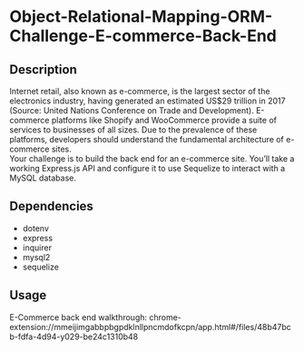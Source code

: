 # Object-Relational-Mapping-ORM-Challenge-E-commerce-Back-End

## Description
Internet retail, also known as e-commerce, is the largest sector of the electronics industry, having generated an estimated US$29 trillion in 2017 (Source: United Nations Conference on Trade and Development). E-commerce platforms like Shopify and WooCommerce provide a suite of services to businesses of all sizes. Due to the prevalence of these platforms, developers should understand the fundamental architecture of e-commerce sites. <br/>
Your challenge is to build the back end for an e-commerce site. You’ll take a working Express.js API and configure it to use Sequelize to interact with a MySQL database.

## Dependencies
* dotenv
* express
* inquirer
* mysql2
* sequelize

## Usage
E-Commerce back end walkthrough: chrome-extension://mmeijimgabbpbgpdklnllpncmdofkcpn/app.html#/files/48b47bcb-fdfa-4d94-y029-be24c1310b48
